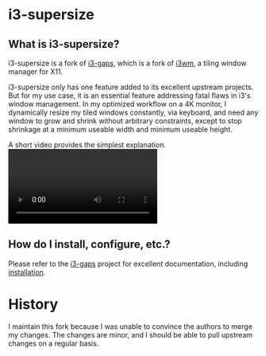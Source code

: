 # i3-supersize

## What is i3-supersize?

i3-supersize is a fork of [i3-gaps](https://github.com/Airblader/i3), which is a fork of [i3wm](https://www.i3wm.org), a tiling window manager for X11.

i3-supersize only has one feature added to its excellent upstream projects.  But for my use case, it is an essential feature addressing fatal flaws in i3's window management.  In my optimized workflow on a 4K monitor, I dynamically resize my tiled windows constantly, via keyboard, and need any window to grow and shrink without arbitrary constraints, except to stop shrinkage at a minimum useable width and minimum useable height.

A short video provides the simplest explanation.
![Example](https://github.com/moodboom/i3/raw/gaps-next-moodboom/docs/i3-supersize.mp4)

## How do I install, configure, etc.?

Please refer to the [i3-gaps](https://github.com/Airblader/i3) project for excellent documentation, including [installation](https://github.com/Airblader/i3/wiki/installation).

# History

I maintain this fork because I was unable to convince the authors to merge my changes.  The changes are minor, and I should be able to pull upstream changes on a regular basis.
